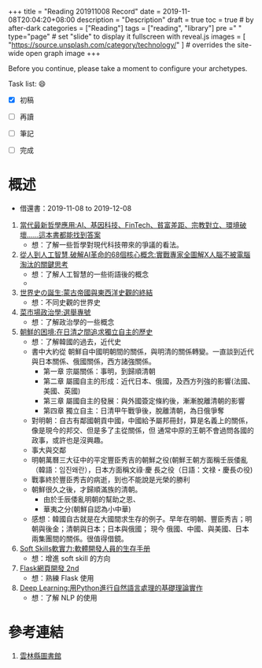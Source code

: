 +++
title = "Reading 201911008 Record"
date = 2019-11-08T20:04:20+08:00
description = "Description"
draft = true
toc = true  # by after-dark
categories = ["Reading"]
tags = ["reading", "library"]
pre ="<i class='fa fa-file'></i> "
type="page" # set "slide" to display it fullscreen with reveal.js
images = [
  "https://source.unsplash.com/category/technology/"
] # overrides the site-wide open graph image
+++

Before you continue, please take a moment to configure your archetypes.


<!--more-->

Task list: :smile:

- [x] 初稿
- [ ] 再讀
- [ ] 筆記
- [ ] 完成



# 概述

* 借還書：2019-11-08 to 2019-12-08

1. [當代最新哲學應用:AI、基因科技、FinTech、貧富差距、宗教對立、環境破壞......這本書都能找到答案](http://library.ylccb.gov.tw/bookDetail.do?id=573153)
    * 想：了解一些哲學對現代科技帶來的爭議的看法。
1. [從人到人工智慧,破解AI革命的68個核心概念:實戰專家全圖解X人腦不被電腦淘汰的關鍵思考](http://library.ylccb.gov.tw/bookDetail.do?id=548608)
    * 想：了解人工智慧的一些術語後的概念
    *
1. [世界史の誕生:蒙古帝國與東西洋史觀的終結](http://library.ylccb.gov.tw/bookDetail.do?id=523179)
    * 想：不同史觀的世界史 
1. [菜市場政治學:選舉專號](http://library.ylccb.gov.tw/bookDetail.do?id=558141)
    * 想：了解政治學的一些概念 
1. [朝鮮的困境:在日清之間追求獨立自主的歷史](http://library.ylccb.gov.tw/bookDetail.do?id=527351)
    * 想：了解韓國的過去，近代史 
    * 書中大約從 朝鮮自中國明朝間的關係，與明清的關係轉變。一直談到近代與日本關係、俄國關係，西方諸強關係。
        * 第一章 宗屬關係：事明，到歸順清朝    
        * 第二章 屬國自主的形成：近代日本、俄國，及西方列強的影響(法國、美國、英國)
        * 第三章 屬國自主的發展：與外國簽定條約後，漸漸脫離清朝的影響 
        * 第四章 獨立自主：日清甲午戰爭後，脫離清朝，為日俄爭奪
    * 對明朝：自古有鄰國朝貢中國，中國給予屬邦冊封，算是名義上的關係，像是現今的邦交、但是多了主從關係，但
      通常中原的王朝不會過問各國的政事，或許也是沒興趣。
    * 事大與交鄰  
    * 明朝萬曆三大征中的平定豐臣秀吉的朝鮮之役(朝鮮王朝方面稱壬辰倭亂（韓語：임진왜란），日本方面稱文祿‧慶
      長之役（日語：文禄・慶長の役)
    * 戰事終於豐臣秀吉的病逝，到也不能說是光榮的勝利
    * 朝鮮很久之後，才歸順滿族的清朝。
        * 由於壬辰倭亂明朝的幫助之恩、
        * 華夷之分(朝鮮自認為小中華)
    * 感想：韓國自古就是在大國間求生存的例子。早年在明朝、豐臣秀吉；明朝與後金；清朝與日本；日本與俄國；
      現今 俄國、中國、與美國、日本 兩集團間的關係。很值得借鏡。   
1. [Soft Skills軟實力:軟體開發人員的生存手册](http://library.ylccb.gov.tw/bookDetail.do?id=537912)
    * 想：增進 soft skill 的方向 
1. [Flask網頁開發 2nd](http://library.ylccb.gov.tw/bookDetail.do?id=556889)
    * 想：熟練 Flask 使用 
1. [Deep Learning:用Python進行自然語言處理的基礎理論實作](http://library.ylccb.gov.tw/bookDetail.do?id=565687)
    * 想：了解 NLP 的使用 

# 參考連結

1. [雲林縣圖書館](http://library.ylccb.gov.tw/)

[google]: https://www.google.com "Search Engine"
